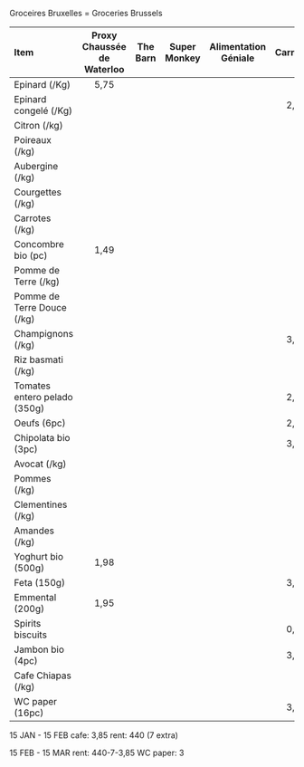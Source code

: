 Groceires Bruxelles = Groceries Brussels

| Item     	   | Proxy Chaussée de Waterloo           |  The Barn | Super Monkey| Alimentation Géniale| Carrefour|Terrabio |
|:-------- |:--------:|:--------:|:--------: |:--------:|:--------:|:--------:| 
| Epinard (/Kg)      | 5,75 | | | || 7,30|
| Epinard congelé (/Kg)      |  | | | |2,32| |
| Citron (/kg)|  | | | | | 2,20  |
| Poireaux (/kg)|  | | | | | 3,10  |
| Aubergine (/kg)|  | | | | | 6,10  |
| Courgettes (/kg)|  | | | | | 3,30  |
| Carrotes (/kg)|  | | | | | 1,20  |
| Concombre bio (pc) | 1,49 | | | | ||
| Pomme de Terre (/kg) |  | | | | | 1,30  |
| Pomme de Terre Douce (/kg) |  | | | | | 2,80  |
| Champignons (/kg) |  | | | |3,96 |7,90 |
| Riz basmati (/kg)|  | | | | | 3,85  |
| Tomates entero pelado (350g) |  | | |  |2,40 ||
| Oeufs (6pc) |  | | | | 2,50| 2,16  |
| Chipolata bio (3pc) |  | | | | 3,47|  |
| Avocat (/kg)|  | | | | | 7,90  |
| Pommes (/kg)|  | | | | | 2,15  |
| Clementines (/kg)|  | | | | | 2,20  |
| Amandes (/kg)|  | | | | | 20,70  |
| Yoghurt  bio (500g)   | 1,98 | | || | |
| Feta (150g) |  | | | | 3,69 ||
| Emmental (200g) | 1,95 | | | | ||
| Spirits biscuits |  | | | |0,78 | |
| Jambon bio (4pc) |  | | | |3,69 | |
| Cafe Chiapas (/kg)|  | | | | | 16,40  |
| WC paper (16pc) |  | | | |3,25 ||


15 JAN - 15 FEB
cafe: 3,85
rent: 440 (7 extra)

15 FEB - 15 MAR
rent: 440-7-3,85
WC paper: 3